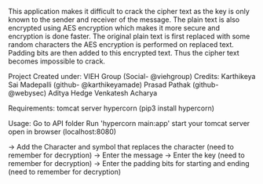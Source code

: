 This application makes it difficult to crack the cipher text as the key is only known to the sender and receiver of the message. The plain text is also encrypted using AES encryption which makes it more secure and encryption is done faster. The original plain text is first replaced with some random characters the AES encryption is performed on replaced text. Padding bits are then added to this encrypted text. Thus the cipher text becomes impossible to crack.

Project Created under: VIEH Group (Social- @viehgroup) Credits: Karthikeya Sai Madepalli (github- @karthikeyamade) Prasad Pathak (github- @webysec) Aditya Hedge Venkatesh Acharya

Requirements: tomcat server hypercorn (pip3 install hypercorn)

Usage: Go to API folder Run 'hypercorn main:app' start your tomcat server open in browser (localhost:8080)

-> Add the Character and symbol that replaces the character (need to remember for decryption) -> Enter the message -> Enter the key (need to remember for decryption) -> Enter the padding bits for starting and ending (need to remember for decryption)
